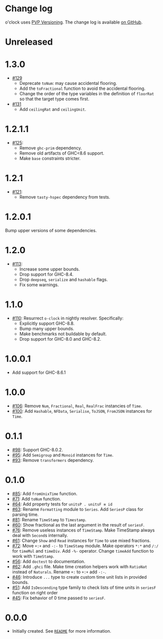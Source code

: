 <!--
SPDX-FileCopyrightText: 2019 Serokell <https://serokell.io>

SPDX-License-Identifier: MPL-2.0
-->

Change log
==========
o'clock uses [PVP Versioning][1].
The change log is available [on GitHub][2].

Unreleased
=====

1.3.0
=====

* [#129](https://github.com/serokell/o-clock/pull/129)
  + Deprecate `toNum`: may cause accidental flooring.
  + Add the `toFractional` function to avoid the accidental flooring.
  + Change the order of the type variables in the definition of `floorRat` so that the target type comes first.
* [#131](https://github.com/serokell/o-clock/pull/131)
  + Add `ceilingRat` and `ceilingUnit`.

1.2.1.1
=====

* [#125](https://github.com/serokell/o-clock/pull/125):
  + Remove `ghc-prim` dependency.
  + Remove old artifacts of GHC<8.6 support.
  + Make `base` constraints stricter.

1.2.1
=====

* [#121](https://github.com/serokell/o-clock/pull/121):
  + Remove `tasty-hspec` dependency from tests.

1.2.0.1
=======

Bump upper versions of some dependencies.

1.2.0
=====

* [#113](https://github.com/serokell/o-clock/pull/113):
  + Increase some upper bounds.
  + Drop support for GHC-8.4.
  + Drop `deepseq`, `serialize` and `hashable` flags.
  + Fix some warnings.

1.1.0
=====

* [#110](https://github.com/serokell/o-clock/issues/110):
  Resurrect `o-clock` in nightly resolver. Specifically:
  + Explicitly support GHC-8.8.
  + Bump many upper bounds.
  + Make benchmarks not buildable by default.
  + Drop support for GHC-8.0 and GHC-8.2.

1.0.0.1
=======

* Add support for GHC-8.6.1

1.0.0
=====

* [#106](https://github.com/serokell/o-clock/issues/106):
  Remove `Num`, `Fractional`, `Real`, `RealFrac` instancies of `Time`.
* [#100](https://github.com/serokell/o-clock/issues/100):
  Add `Hashable`, `NFData`, `Serialise`, `ToJSON`, `FromJSON`
  instances for `Time`.

0.1.1
=====

* [#98](https://github.com/serokell/o-clock/issues/98):
  Support GHC-8.0.2.
* [#95](https://github.com/serokell/o-clock/issues/95):
  Add `Semigroup` and `Monoid` instances for `Time`.
* [#93](https://github.com/serokell/o-clock/issues/93):
  Remove `transformers` dependency.

0.1.0
=====

* [#85](https://github.com/serokell/o-clock/issues/85):
  Add `fromUnixTime` function.
* [#71](https://github.com/serokell/o-clock/issues/71):
  Add `toNum` function.
* [#64](https://github.com/serokell/o-clock/issues/64):
  Add property tests for `unitsP . unitsF ≡ id`
* [#63](https://github.com/serokell/o-clock/issues/63):
  Rename `Formatting` module to `Series`.
  Add `SeriesP` class for parsing time.
* [#81](https://github.com/serokell/o-clock/issues/81):
  Rename `TimeStamp` to `Timestamp`.
* [#60](https://github.com/serokell/o-clock/issues/60):
  Show fractional as the last argument in the result of `seriesF`.
* [#76](https://github.com/serokell/o-clock/issues/76):
  Remove useless instances of `TimeStamp`. Make TimeStamp always deal with
  `Second`s internally.
* [#61](https://github.com/serokell/o-clock/issues/61):
  Change `Show` and `Read` instances for `Time` to use
  mixed fractions.
* [#72](https://github.com/serokell/o-clock/issues/72):
  Move `+:+` and `-:-` to `TimeStamp` module.
  Make operators `*:*` and `/:/` for `timeMul` and `timeDiv`.
  Add `-%-` operator. Change `timeAdd` function to work with `TimeStamp`.
* [#56](https://github.com/serokell/o-clock/issues/56):
  Add `doctest` to documentation.
* [#62](https://github.com/serokell/o-clock/issues/62):
  Add `.ghci` file. Make time creation helpers work with
  `RatioNat` instead of `Naturals`.
  Rename `+:` to `+:+` add `-:-`.
* [#46](https://github.com/serokell/o-clock/issues/46):
  Introduce `...` type to create custom time unit lists in
  provided bounds.
* [#51](https://github.com/serokell/o-clock/issues/51):
  Add `IsDescending` type family to check lists of time units
  in `seriesF` function on right order
* [#45](https://github.com/serokell/o-clock/issues/45):
  Fix behavior of 0 time passed to `seriesF`.

0.0.0
=====

* Initially created. See [`README`][3] for more information.


[1]: https://pvp.haskell.org
[2]: https://github.com/serokell/o-clock/releases
[3]: https://github.com/serokell/o-clock#readme
